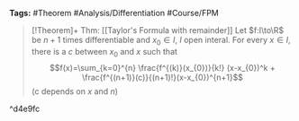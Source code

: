 **Tags:** #Theorem #Analysis/Differentiation #Course/FPM 

> [!Theorem]+ Thm: [[Taylor's Formula with remainder]]
> Let $f:I\to\R$ be $n+1$ times differentiable and $x_{0}\in I$, $I$ open interal. For every $x \in I$, there is a $c$ between $x_{0}$ and $x$ such that
> $$f(x)=\sum_{k=0}^{n} \frac{f^{(k)}(x_{0})}{k!} (x-x_{0})^k + \frac{f^{(n+1)}(c)}{(n+1)!}(x-x_{0})^{n+1}$$
> (c depends on $x$ and $n$)

^d4e9fc
